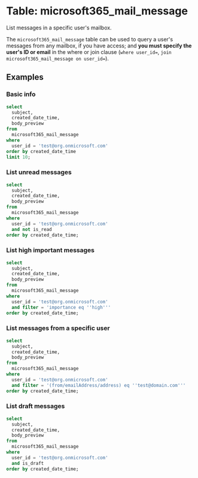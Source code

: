 # Table: microsoft365_mail_message

List messages in a specific user's mailbox.

The `microsoft365_mail_message` table can be used to query a user's messages from any mailbox, if you have access; and **you must specify the user's ID or email** in the where or join clause (`where user_id=`, `join microsoft365_mail_message on user_id=`).

## Examples

### Basic info

```sql
select
  subject,
  created_date_time,
  body_preview
from
  microsoft365_mail_message
where
  user_id = 'test@org.onmicrosoft.com'
order by created_date_time
limit 10;
```

### List unread messages

```sql
select
  subject,
  created_date_time,
  body_preview
from
  microsoft365_mail_message
where
  user_id = 'test@org.onmicrosoft.com'
  and not is_read
order by created_date_time;
```

### List high important messages

```sql
select
  subject,
  created_date_time,
  body_preview
from
  microsoft365_mail_message
where
  user_id = 'test@org.onmicrosoft.com'
  and filter = 'importance eq ''high'''
order by created_date_time;
```

### List messages from a specific user

```sql
select
  subject,
  created_date_time,
  body_preview
from
  microsoft365_mail_message
where
  user_id = 'test@org.onmicrosoft.com'
  and filter = '(from/emailAddress/address) eq ''test@domain.com'''
order by created_date_time;
```

### List draft messages

```sql
select
  subject,
  created_date_time,
  body_preview
from
  microsoft365_mail_message
where
  user_id = 'test@org.onmicrosoft.com'
  and is_draft
order by created_date_time;
```
